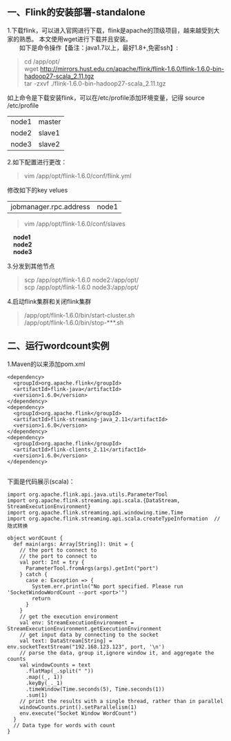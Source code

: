 ## 一、Flink的安装部署-standalone
1.下载flink，可以进入官网进行下载，flink是apache的顶级项目，越来越受到大家的熟悉。
本文使用wget进行下载并且安装。<br>
&ensp;&ensp;&ensp;&ensp;如下是命令操作【备注：java1.7以上，最好1.8+,免密ssh】:
> cd /app/opt/ <br>
> wget http://mirrors.hust.edu.cn/apache/flink/flink-1.6.0/flink-1.6.0-bin-hadoop27-scala_2.11.tgz <br>
> tar -zxvf ./flink-1.6.0-bin-hadoop27-scala_2.11.tgz

如上命令是下载安装flink，可以在/etc/profile添加环境变量，记得  source /etc/profile

<table>
    <tr>
        <td>node1</td>
        <td>master</td>
    </tr>
    <tr>
        <td>node2</td>
        <td>slave1</td>
    </tr>
    <tr>
        <td>node3</td>
        <td>slave2</td>
     </tr>
</table>

2.如下配置进行更改：<br>
> vim /app/opt/flink-1.6.0/conf/flink.yml 

修改如下的key velues <br>
<table>
  <tr>
   <td>jobmanager.rpc.address</td>
   <td>node1</td>
  </tr>
</table>

> vim /app/opt/flink-1.6.0/conf/slaves

&ensp;&ensp;<B>node1</B><br>
&ensp;&ensp;<B>node2</B><br>
&ensp;&ensp;<B>node3</B><br>

3.分发到其他节点
>scp  /app/opt/flink-1.6.0 node2:/app/opt/ <br>
>scp /app/opt/flink-1.6.0 node3:/app/opt/ 

4.启动flink集群和关闭flink集群
> /app/opt/flink-1.6.0/bin/start-cluster.sh <br>
>/app/opt/flink-1.6.0/bin/stop-***.sh

## 二、运行wordcount实例

1.Maven的以来添加pom.xml

```
<dependency>
  <groupId>org.apache.flink</groupId>
  <artifactId>flink-java</artifactId>
  <version>1.6.0</version>
</dependency>
<dependency>
  <groupId>org.apache.flink</groupId>
  <artifactId>flink-streaming-java_2.11</artifactId>
  <version>1.6.0</version>
</dependency>
<dependency>
  <groupId>org.apache.flink</groupId>
  <artifactId>flink-clients_2.11</artifactId>
  <version>1.6.0</version>
</dependency>


```

下面是代码展示(scala)：

```
import org.apache.flink.api.java.utils.ParameterTool
import org.apache.flink.streaming.api.scala.{DataStream, StreamExecutionEnvironment}
import org.apache.flink.streaming.api.windowing.time.Time
import org.apache.flink.streaming.api.scala.createTypeInformation  //隐式转换

object wordCount {
  def main(args: Array[String]): Unit = {
    // the port to connect to
    // the port to connect to
    val port: Int = try {
      ParameterTool.fromArgs(args).getInt("port")
    } catch {
      case e: Exception => {
        System.err.println("No port specified. Please run 'SocketWindowWordCount --port <port>'")
        return
      }
    }
    // get the execution environment
    val env: StreamExecutionEnvironment = StreamExecutionEnvironment.getExecutionEnvironment
    // get input data by connecting to the socket
    val text: DataStream[String] = env.socketTextStream("192.168.123.123", port, '\n')
    // parse the data, group it,ignore window it, and aggregate the counts
    val windowCounts = text
      .flatMap(_.split(" "))
      .map((_, 1))
      .keyBy(_._1)
      .timeWindow(Time.seconds(5), Time.seconds(1))
      .sum(1)
    // print the results with a single thread, rather than in parallel
    windowCounts.print().setParallelism(1)
    env.execute("Socket Window WordCount")
  }
  // Data type for words with count
}

```




